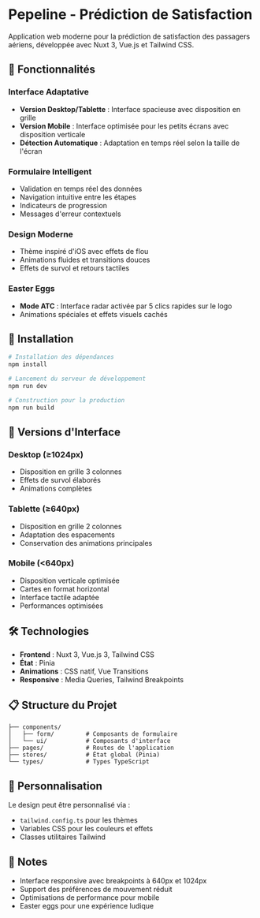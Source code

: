 # Pepeline - Prédiction de Satisfaction

Application web moderne pour la prédiction de satisfaction des passagers aériens, développée avec Nuxt 3, Vue.js et Tailwind CSS.

## 🌟 Fonctionnalités

### Interface Adaptative
- **Version Desktop/Tablette** : Interface spacieuse avec disposition en grille
- **Version Mobile** : Interface optimisée pour les petits écrans avec disposition verticale
- **Détection Automatique** : Adaptation en temps réel selon la taille de l'écran

### Formulaire Intelligent
- Validation en temps réel des données
- Navigation intuitive entre les étapes
- Indicateurs de progression
- Messages d'erreur contextuels

### Design Moderne
- Thème inspiré d'iOS avec effets de flou
- Animations fluides et transitions douces
- Effets de survol et retours tactiles

### Easter Eggs
- **Mode ATC** : Interface radar activée par 5 clics rapides sur le logo
- Animations spéciales et effets visuels cachés

## 🚀 Installation

```bash
# Installation des dépendances
npm install

# Lancement du serveur de développement
npm run dev

# Construction pour la production
npm run build
```

## 📱 Versions d'Interface

### Desktop (≥1024px)
- Disposition en grille 3 colonnes
- Effets de survol élaborés
- Animations complètes

### Tablette (≥640px)
- Disposition en grille 2 colonnes
- Adaptation des espacements
- Conservation des animations principales

### Mobile (<640px)
- Disposition verticale optimisée
- Cartes en format horizontal
- Interface tactile adaptée
- Performances optimisées

## 🛠 Technologies

- **Frontend** : Nuxt 3, Vue.js 3, Tailwind CSS
- **État** : Pinia
- **Animations** : CSS natif, Vue Transitions
- **Responsive** : Media Queries, Tailwind Breakpoints

## 📋 Structure du Projet

```
├── components/
│   ├── form/         # Composants de formulaire
│   └── ui/           # Composants d'interface
├── pages/            # Routes de l'application
├── stores/           # État global (Pinia)
└── types/            # Types TypeScript
```

## 🎨 Personnalisation

Le design peut être personnalisé via :
- `tailwind.config.ts` pour les thèmes
- Variables CSS pour les couleurs et effets
- Classes utilitaires Tailwind

## 📝 Notes

- Interface responsive avec breakpoints à 640px et 1024px
- Support des préférences de mouvement réduit
- Optimisations de performance pour mobile
- Easter eggs pour une expérience ludique
